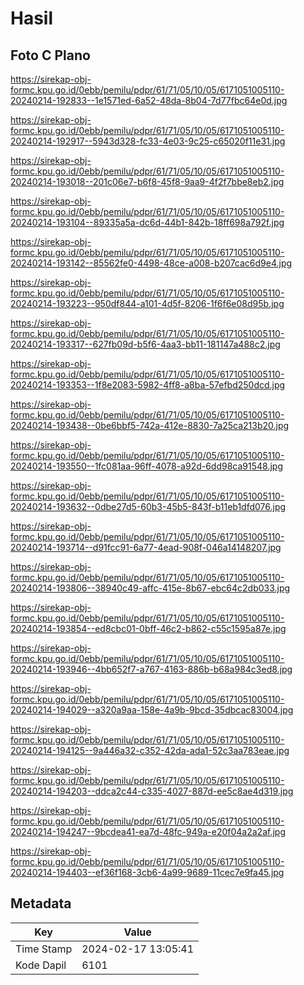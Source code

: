 # Hasil

## Foto C Plano

https://sirekap-obj-formc.kpu.go.id/0ebb/pemilu/pdpr/61/71/05/10/05/6171051005110-20240214-192833--1e1571ed-6a52-48da-8b04-7d77fbc64e0d.jpg

https://sirekap-obj-formc.kpu.go.id/0ebb/pemilu/pdpr/61/71/05/10/05/6171051005110-20240214-192917--5943d328-fc33-4e03-9c25-c65020f11e31.jpg

https://sirekap-obj-formc.kpu.go.id/0ebb/pemilu/pdpr/61/71/05/10/05/6171051005110-20240214-193018--201c06e7-b6f8-45f8-9aa9-4f2f7bbe8eb2.jpg

https://sirekap-obj-formc.kpu.go.id/0ebb/pemilu/pdpr/61/71/05/10/05/6171051005110-20240214-193104--89335a5a-dc6d-44b1-842b-18ff698a792f.jpg

https://sirekap-obj-formc.kpu.go.id/0ebb/pemilu/pdpr/61/71/05/10/05/6171051005110-20240214-193142--85562fe0-4498-48ce-a008-b207cac6d9e4.jpg

https://sirekap-obj-formc.kpu.go.id/0ebb/pemilu/pdpr/61/71/05/10/05/6171051005110-20240214-193223--950df844-a101-4d5f-8206-1f6f6e08d95b.jpg

https://sirekap-obj-formc.kpu.go.id/0ebb/pemilu/pdpr/61/71/05/10/05/6171051005110-20240214-193317--627fb09d-b5f6-4aa3-bb11-181147a488c2.jpg

https://sirekap-obj-formc.kpu.go.id/0ebb/pemilu/pdpr/61/71/05/10/05/6171051005110-20240214-193353--1f8e2083-5982-4ff8-a8ba-57efbd250dcd.jpg

https://sirekap-obj-formc.kpu.go.id/0ebb/pemilu/pdpr/61/71/05/10/05/6171051005110-20240214-193438--0be6bbf5-742a-412e-8830-7a25ca213b20.jpg

https://sirekap-obj-formc.kpu.go.id/0ebb/pemilu/pdpr/61/71/05/10/05/6171051005110-20240214-193550--1fc081aa-96ff-4078-a92d-6dd98ca91548.jpg

https://sirekap-obj-formc.kpu.go.id/0ebb/pemilu/pdpr/61/71/05/10/05/6171051005110-20240214-193632--0dbe27d5-60b3-45b5-843f-b11eb1dfd076.jpg

https://sirekap-obj-formc.kpu.go.id/0ebb/pemilu/pdpr/61/71/05/10/05/6171051005110-20240214-193714--d91fcc91-6a77-4ead-908f-046a14148207.jpg

https://sirekap-obj-formc.kpu.go.id/0ebb/pemilu/pdpr/61/71/05/10/05/6171051005110-20240214-193806--38940c49-affc-415e-8b67-ebc64c2db033.jpg

https://sirekap-obj-formc.kpu.go.id/0ebb/pemilu/pdpr/61/71/05/10/05/6171051005110-20240214-193854--ed8cbc01-0bff-46c2-b862-c55c1595a87e.jpg

https://sirekap-obj-formc.kpu.go.id/0ebb/pemilu/pdpr/61/71/05/10/05/6171051005110-20240214-193946--4bb652f7-a767-4163-886b-b68a984c3ed8.jpg

https://sirekap-obj-formc.kpu.go.id/0ebb/pemilu/pdpr/61/71/05/10/05/6171051005110-20240214-194029--a320a9aa-158e-4a9b-9bcd-35dbcac83004.jpg

https://sirekap-obj-formc.kpu.go.id/0ebb/pemilu/pdpr/61/71/05/10/05/6171051005110-20240214-194125--9a446a32-c352-42da-ada1-52c3aa783eae.jpg

https://sirekap-obj-formc.kpu.go.id/0ebb/pemilu/pdpr/61/71/05/10/05/6171051005110-20240214-194203--ddca2c44-c335-4027-887d-ee5c8ae4d319.jpg

https://sirekap-obj-formc.kpu.go.id/0ebb/pemilu/pdpr/61/71/05/10/05/6171051005110-20240214-194247--9bcdea41-ea7d-48fc-949a-e20f04a2a2af.jpg

https://sirekap-obj-formc.kpu.go.id/0ebb/pemilu/pdpr/61/71/05/10/05/6171051005110-20240214-194403--ef36f168-3cb6-4a99-9689-11cec7e9fa45.jpg


## Metadata

| Key        | Value               |
| ---------- | ------------------- |
| Time Stamp | 2024-02-17 13:05:41 |
| Kode Dapil | 6101                |



